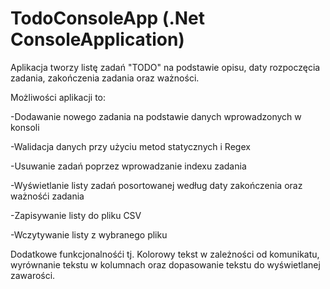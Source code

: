 # TodoConsoleApp (.Net ConsoleApplication)

Aplikacja tworzy listę zadań "TODO" na podstawie opisu, daty rozpoczęcia zadania, zakończenia zadania oraz ważności.

Możliwości aplikacji to: 

-Dodawanie nowego zadania na podstawie danych wprowadzonych w konsoli

-Walidacja danych przy użyciu metod statycznych i Regex

-Usuwanie zadań poprzez wprowadzanie indexu zadania

-Wyświetlanie listy zadań posortowanej według daty zakończenia oraz ważnośći zadania

-Zapisywanie listy do pliku CSV

-Wczytywanie listy z wybranego pliku

Dodatkowe funkcjonalnośći tj. Kolorowy tekst w zależności od komunikatu, wyrównanie tekstu w kolumnach oraz dopasowanie tekstu do wyświetlanej zawarości.

